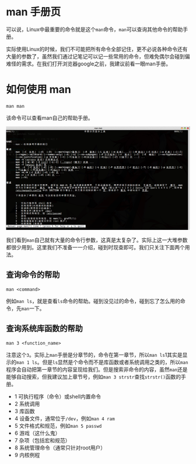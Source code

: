 # man 手册页

可以说，Linux中最重要的命令就是这个`man`命令，`man`可以查询其他命令的帮助手册。

实际使用Linux的时候，我们不可能把所有命令全部记住，更不必说各种命令还有大量的参数了，虽然我们通过记笔记可以记一些常用的命令，但难免偶尔会碰到偏难怪的需求。在我们打开浏览器google之前，我建议前看一眼man手册。

# 如何使用 man

```
man man
```

该命令可以查看man自己的帮助手册。

![](res/1.png)

我们看到`man`自己就有大量的命令行参数，这真是太复杂了。实际上这一大堆参数都很少用到。这里我们不准备一一介绍，碰到时现查即可。我们只关注下面两个用法。

## 查询命令的帮助

```
man <command>
```

例如`man ls`，就是查看`ls`命令的帮助。碰到没见过的命令，碰到忘了怎么用的命令，先`man`一下。

## 查询系统库函数的帮助

```
man 3 <function_name>
```

注意这个`3`。实际上`man`手册是分章节的，命令在第一章节，所以`man ls`1其实是显示的`man 1 ls`。但是`ls`显然是个命令而不是库函数或者系统调用之类的，所以`man`程序会自动把第一章节的内容呈现给我们。但是搜索非命令的内容，虽然`man`还是能够自动搜索，但我建议加上章节号，例如`man 3 strstr`查找`strstr()`函数的手册。

* 1 可执行程序（命令）或shell内置命令
* 2 系统调用
* 3 库函数
* 4 设备文件，通常位于`/dev`，例如`man 4 ram`
* 5 文件格式和规范，例如`man 5 passwd`
* 6 游戏（这什么鬼）
* 7 杂项（包括宏和规范）
* 8 系统管理命令（通常只针对root用户）
* 9 内核例程

